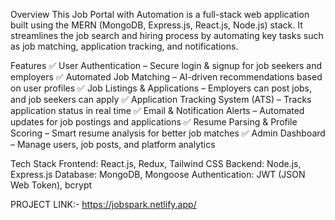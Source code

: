 Overview
This Job Portal with Automation is a full-stack web application built using the MERN (MongoDB, Express.js, React.js, Node.js) stack. It streamlines the job search and hiring process by automating key tasks such as job matching, application tracking, and notifications.

Features
✅ User Authentication – Secure login & signup for job seekers and employers
✅ Automated Job Matching – AI-driven recommendations based on user profiles
✅ Job Listings & Applications – Employers can post jobs, and job seekers can apply
✅ Application Tracking System (ATS) – Tracks application status in real time
✅ Email & Notification Alerts – Automated updates for job postings and applications
✅ Resume Parsing & Profile Scoring – Smart resume analysis for better job matches
✅ Admin Dashboard – Manage users, job posts, and platform analytics

Tech Stack
Frontend: React.js, Redux, Tailwind CSS
Backend: Node.js, Express.js
Database: MongoDB, Mongoose
Authentication: JWT (JSON Web Token), bcrypt


PROJECT LINK:- https://jobspark.netlify.app/
